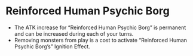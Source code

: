 # Reinforced Human Psychic Borg

*   The ATK increase for “Reinforced Human Psychic Borg” is permanent and can be increased during each of your turns.
*   Removing monsters from play is a cost to activate “Reinforced Human Psychic Borg’s” Ignition Effect.
